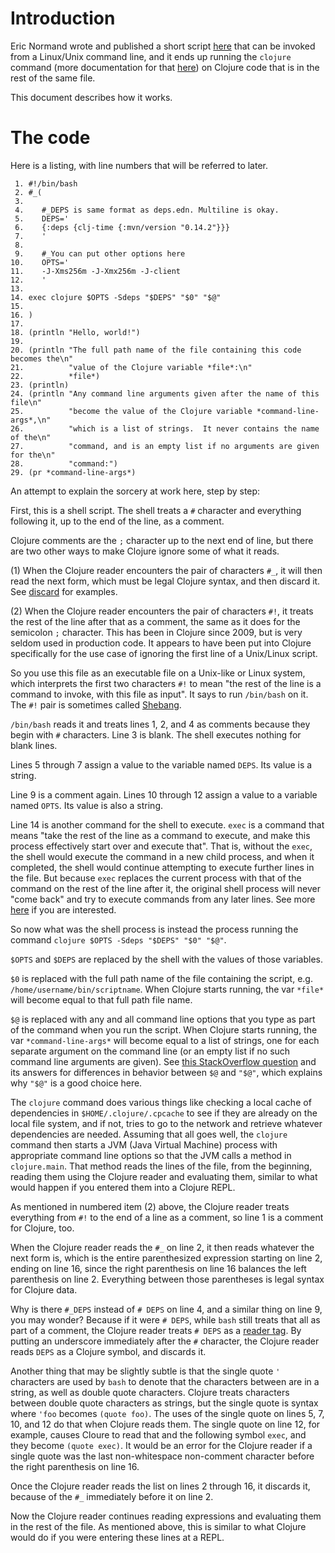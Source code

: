 # Introduction

Eric Normand wrote and published a short script
[here](https://gist.github.com/ericnormand/6bb4562c4bc578ef223182e3bb1e72c5)
that can be invoked from a Linux/Unix command line, and it ends up
running the `clojure` command (more documentation for that
[here](https://clojure.org/guides/deps_and_cli)) on Clojure code that
is in the rest of the same file.

This document describes how it works.

# The code

Here is a listing, with line numbers that will be referred to later.

```
 1. #!/bin/bash
 2. #_(
 3. 
 4.    #_DEPS is same format as deps.edn. Multiline is okay.
 5.    DEPS='
 6.    {:deps {clj-time {:mvn/version "0.14.2"}}}
 7.    '
 8. 
 9.    #_You can put other options here
10.    OPTS='
11.    -J-Xms256m -J-Xmx256m -J-client
12.    '
13. 
14. exec clojure $OPTS -Sdeps "$DEPS" "$0" "$@"
15. 
16. )
17.
18. (println "Hello, world!")
19. 
20. (println "The full path name of the file containing this code becomes the\n"
21.          "value of the Clojure variable *file*:\n"
22.          *file*)
23. (println)
24. (println "Any command line arguments given after the name of this file\n"
25.          "become the value of the Clojure variable *command-line-args*,\n"
26.          "which is a list of strings.  It never contains the name of the\n"
27.          "command, and is an empty list if no arguments are given for the\n"
28.          "command:")
29. (pr *command-line-args*)
```

An attempt to explain the sorcery at work here, step by step:

First, this is a shell script. The shell treats a `#` character and
everything following it, up to the end of the line, as a comment.

Clojure comments are the `;` character up to the next end of line, but
there are two other ways to make Clojure ignore some of what it reads.

(1) When the Clojure reader encounters the pair of characters `#_`, it
    will then read the next form, which must be legal Clojure syntax,
    and then discard it.  See
    [discard](https://clojure.org/guides/weird_characters#_discard)
    for examples.

(2) When the Clojure reader encounters the pair of characters `#!`, it
    treats the rest of the line after that as a comment, the same as
    it does for the semicolon `;` character.  This has been in Clojure
    since 2009, but is very seldom used in production code.  It
    appears to have been put into Clojure specifically for the use
    case of ignoring the first line of a Unix/Linux script.

So you use this file as an executable file on a Unix-like or Linux
system, which interprets the first two characters `#!` to mean "the
rest of the line is a command to invoke, with this file as input".  It
says to run `/bin/bash` on it.  The `#!` pair is sometimes called
[Shebang](https://en.wikipedia.org/wiki/Shebang_(Unix)).

`/bin/bash` reads it and treats lines 1, 2, and 4 as comments because
they begin with `#` characters.  Line 3 is blank.  The shell executes
nothing for blank lines.

Lines 5 through 7 assign a value to the variable named `DEPS`.  Its
value is a string.

Line 9 is a comment again.  Lines 10 through 12 assign a value to a
variable named `OPTS`.  Its value is also a string.

Line 14 is another command for the shell to execute.  `exec` is a
command that means "take the rest of the line as a command to execute,
and make this process effectively start over and execute that".  That
is, without the `exec`, the shell would execute the command in a new
child process, and when it completed, the shell would continue
attempting to execute further lines in the file.  But because `exec`
replaces the current process with that of the command on the rest of
the line after it, the original shell process will never "come back"
and try to execute commands from any later lines.  See more
[here](https://www.geeksforgeeks.org/exec-command-in-linux-with-examples/)
if you are interested.

So now what was the shell process is instead the process running the
command `clojure $OPTS -Sdeps "$DEPS" "$0" "$@"`.

`$OPTS` and `$DEPS` are replaced by the shell with the values of those
variables.

`$0` is replaced with the full path name of the file containing the
script, e.g. `/home/username/bin/scriptname`.  When Clojure starts
running, the var `*file*` will become equal to that full path file
name.

`$@` is replaced with any and all command line options that you type
as part of the command when you run the script.  When Clojure starts
running, the var `*command-line-args*` will become equal to a list of
strings, one for each separate argument on the command line (or an
empty list if no such command line arguments are given).  See [this
StackOverflow
question](https://stackoverflow.com/questions/12314451/accessing-bash-command-line-args-vs/12316565)
and its answers for differences in behavior between `$@` and `"$@"`,
which explains why `"$@"` is a good choice here.

The `clojure` command does various things like checking a local cache
of dependencies in `$HOME/.clojure/.cpcache` to see if they are
already on the local file system, and if not, tries to go to the
network and retrieve whatever dependencies are needed.  Assuming that
all goes well, the `clojure` command then starts a JVM (Java Virtual
Machine) process with appropriate command line options so that the JVM
calls a method in `clojure.main`.  That method reads the lines of the
file, from the beginning, reading them using the Clojure reader and
evaluating them, similar to what would happen if you entered them into
a Clojure REPL.

As mentioned in numbered item (2) above, the Clojure reader treats
everything from `#!` to the end of a line as a comment, so line 1 is a
comment for Clojure, too.

When the Clojure reader reads the `#_` on line 2, it then reads
whatever the next form is, which is the entire parenthesized
expression starting on line 2, ending on line 16, since the right
parenthesis on line 16 balances the left parenthesis on line 2.
Everything between those parentheses is legal syntax for Clojure data.

Why is there `#_DEPS` instead of `# DEPS` on line 4, and a similar
thing on line 9, you may wonder?  Because if it were `# DEPS`, while
`bash` still treats that all as part of a comment, the Clojure reader
treats `# DEPS` as a [reader
tag](https://clojure.org/guides/weird_characters#tagged_literals).  By
putting an underscore immediately after the `#` character, the Clojure
reader reads `DEPS` as a Clojure symbol, and discards it.

Another thing that may be slightly subtle is that the single quote `'`
characters are used by `bash` to denote that the characters between
are in a string, as well as double quote characters.  Clojure treats
characters between double quote characters as strings, but the single
quote is syntax where `'foo` becomes `(quote foo)`.  The uses of the
single quote on lines 5, 7, 10, and 12 do that when Clojure reads
them.  The single quote on line 12, for example, causes Cloure to read
that and the following symbol `exec`, and they become `(quote exec)`.
It would be an error for the Clojure reader if a single quote was the
last non-whitespace non-comment character before the right parenthesis
on line 16.

Once the Clojure reader reads the list on lines 2 through 16, it
discards it, because of the `#_` immediately before it on line 2.

Now the Clojure reader continues reading expressions and evaluating
them in the rest of the file.  As mentioned above, this is similar to
what Clojure would do if you were entering these lines at a REPL.
